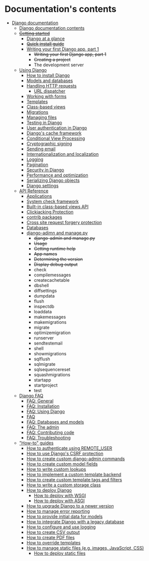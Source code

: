 # Documentation's contents

- [Django documentation](https://docs.djangoproject.com/en/5.0/)
  - [Django documentation contents](https://docs.djangoproject.com/en/5.0/contents/)
  - ~~[Getting started](https://docs.djangoproject.com/en/5.0/intro/)~~
    - [Django at a glance](https://docs.djangoproject.com/en/5.0/intro/overview/)
    - ~~[Quick install guide](https://docs.djangoproject.com/en/5.0/intro/install/)~~
    - [Writing your first Django app, part 1](https://docs.djangoproject.com/en/5.0/intro/tutorial01/)
      - ~~Writing your first Django app, part 1~~
      - ~~Creating a project~~
      - The development server
  - [Using Django](https://docs.djangoproject.com/en/5.0/topics/)
    - [How to install Django](https://docs.djangoproject.com/en/5.0/topics/install/)
    - [Models and databases](https://docs.djangoproject.com/en/5.0/topics/db/)
    - [Handling HTTP requests](https://docs.djangoproject.com/en/5.0/topics/http/)
      - [URL dispatcher](https://docs.djangoproject.com/en/5.0/topics/http/urls/)
    - [Working with forms](https://docs.djangoproject.com/en/5.0/topics/forms/)
    - [Templates](https://docs.djangoproject.com/en/5.0/topics/templates/)
    - [Class-based views](https://docs.djangoproject.com/en/5.0/topics/class-based-views/)
    - [Migrations](https://docs.djangoproject.com/en/5.0/topics/migrations/)
    - [Managing files](https://docs.djangoproject.com/en/5.0/topics/files/)
    - [Testing in Django](https://docs.djangoproject.com/en/5.0/topics/testing/)
    - [User authentication in Django](https://docs.djangoproject.com/en/5.0/topics/auth/)
    - [Django's cache framework](https://docs.djangoproject.com/en/5.0/topics/cache/)
    - [Conditional View Processing](https://docs.djangoproject.com/en/5.0/topics/conditional-view-processing/)
    - [Cryptographic signing](https://docs.djangoproject.com/en/5.0/topics/signing/)
    - [Sending email](https://docs.djangoproject.com/en/5.0/topics/email/)
    - [Internationalization and localization](https://docs.djangoproject.com/en/5.0/topics/i18n/)
    - [Logging](https://docs.djangoproject.com/en/5.0/topics/logging/)
    - [Pagination](https://docs.djangoproject.com/en/5.0/topics/pagination/)
    - [Security in Django](https://docs.djangoproject.com/en/5.0/topics/security/)
    - [Performance and optimization](https://docs.djangoproject.com/en/5.0/topics/performance/)
    - [Serializing Django objects](https://docs.djangoproject.com/en/5.0/topics/serialization/)
    - [Django settings](https://docs.djangoproject.com/en/5.0/topics/settings/)
  - [API Reference](https://docs.djangoproject.com/en/5.0/ref/)
    - [Applications](https://docs.djangoproject.com/en/5.0/ref/applications/)
    - [System check framework](https://docs.djangoproject.com/en/5.0/ref/checks/)
    - [Built-in class-based views API](https://docs.djangoproject.com/en/5.0/ref/class-based-views/)
    - [Clickjacking Protection](https://docs.djangoproject.com/en/5.0/ref/clickjacking/)
    - [contrib packages](https://docs.djangoproject.com/en/5.0/ref/contrib/)
    - [Cross site request forgery protection](https://docs.djangoproject.com/en/5.0/ref/csrf/)
    - [Databases](https://docs.djangoproject.com/en/5.0/ref/databases/)
    - [django-adimn and manage.py](https://docs.djangoproject.com/en/5.0/ref/django-admin/)
      - ~~django-admin and manage.py~~
      - ~~Usage~~
      - ~~Getting runtime help~~
      - ~~App names~~
      - ~~Determining the version~~
      - ~~Display debug output~~
      - check
      - compilemessages
      - createcachetable
      - dbshell
      - diffsettings
      - dumpdata
      - flush
      - inspectdb
      - loaddata
      - makemessages
      - makemigrations
      - migrate
      - optimizemigration
      - runserver
      - sendtestemail
      - shell
      - showmigrations
      - sqlflush
      - sqlmigrate
      - sqlsequencereset
      - squashmigrations
      - startapp
      - startproject
      - test
  - [Django FAQ](https://docs.djangoproject.com/en/5.0/faq/)
    - [FAQ: General](https://docs.djangoproject.com/en/5.0/faq/general/)
    - [FAQ: Installation](https://docs.djangoproject.com/en/5.0/faq/install/)
    - [FAQ: Using Django](https://docs.djangoproject.com/en/5.0/faq/usage/)
    - [FAQ](https://docs.djangoproject.com/en/5.0/faq/help/)
    - [FAQ: Databases and models](https://docs.djangoproject.com/en/5.0/faq/models/)
    - [FAQ: The admin](https://docs.djangoproject.com/en/5.0/faq/admin/)
    - [FAQ: Contributing code](https://docs.djangoproject.com/en/5.0/faq/contributing/)
    - [FAQ: Troubleshooting](https://docs.djangoproject.com/en/5.0/faq/troubleshooting/)
  - ["How-to" guides](https://docs.djangoproject.com/en/5.0/howto/)
    - [How to authenticate using REMOTE_USER](https://docs.djangoproject.com/en/5.0/howto/auth-remote-user/)
    - [How to use Django's CSRF protection](https://docs.djangoproject.com/en/5.0/howto/csrf/)
    - [How to create custom django-admin commands](https://docs.djangoproject.com/en/5.0/howto/custom-management-commands/)
    - [How to create custom model fields](https://docs.djangoproject.com/en/5.0/howto/custom-model-fields/)
    - [How to write custom lookups](https://docs.djangoproject.com/en/5.0/howto/custom-lookups/)
    - [How to implement a custom template backend](https://docs.djangoproject.com/en/5.0/howto/custom-template-backend/)
    - [How to create custom template tags and filters](https://docs.djangoproject.com/en/5.0/howto/custom-template-tags/)
    - [How to write a custom storage class](https://docs.djangoproject.com/en/5.0/howto/custom-file-storage/)
    - [How to deploy Django](https://docs.djangoproject.com/en/5.0/howto/deployment/)
      - [How to deploy with WSGI](https://docs.djangoproject.com/en/5.0/howto/deployment/wsgi/)
      - [How to deploy with ASGI](https://docs.djangoproject.com/en/5.0/howto/deployment/asgi/)
    - [How to upgrade Django to a newer version](https://docs.djangoproject.com/en/5.0/howto/upgrade-version/)
    - [How to manage error reporting](https://docs.djangoproject.com/en/5.0/howto/error-reporting/)
    - [How to provide initial data for models](https://docs.djangoproject.com/en/5.0/howto/initial-data/)
    - [How to integrate Django with a legacy database](https://docs.djangoproject.com/en/5.0/howto/legacy-databases/)
    - [How to configure and use logging](https://docs.djangoproject.com/en/5.0/howto/logging/)
    - [How to create CSV output](https://docs.djangoproject.com/en/5.0/howto/outputting-csv/)
    - [How to create PDF files](https://docs.djangoproject.com/en/5.0/howto/outputting-pdf/)
    - [How to override templates](https://docs.djangoproject.com/en/5.0/howto/overriding-templates/)
    - [How to manage static files (e.g. images, JavaScript, CSS)](https://docs.djangoproject.com/en/5.0/howto/static-files/)
      - [How to deploy static files](https://docs.djangoproject.com/en/5.0/howto/static-files/deployment/)
